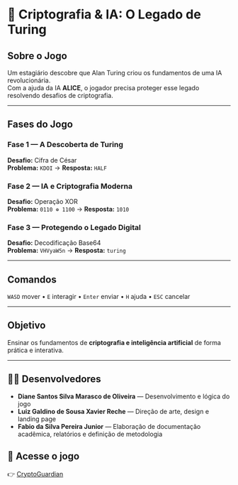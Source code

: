 # 🔐 Criptografia & IA: O Legado de Turing

## Sobre o Jogo
Um estagiário descobre que Alan Turing criou os fundamentos de uma IA revolucionária.  
Com a ajuda da IA **ALICE**, o jogador precisa proteger esse legado resolvendo desafios de criptografia.

---

## Fases do Jogo

### Fase 1 — A Descoberta de Turing
**Desafio:** Cifra de César  
**Problema:** `KDOI` → **Resposta:** `HALF`

### Fase 2 — IA e Criptografia Moderna
**Desafio:** Operação XOR  
**Problema:** `0110 ⊕ 1100` → **Resposta:** `1010`

### Fase 3 — Protegendo o Legado Digital
**Desafio:** Decodificação Base64  
**Problema:** `VHVyaW5n` → **Resposta:** `turing`

---

## Comandos
`WASD` mover • `E` interagir • `Enter` enviar • `H` ajuda • `ESC` cancelar  

---

## Objetivo
Ensinar os fundamentos de **criptografia e inteligência artificial** de forma prática e interativa.

---

## 👩‍💻 Desenvolvedores
- **Diane Santos Silva Marasco de Oliveira** — Desenvolvimento e lógica do jogo  
- **Luiz Galdino de Sousa Xavier Reche** — Direção de arte, design e landing page  
- **Fabio da Silva Pereira Junior**
— Elaboração de documentação acadêmica, relatórios e definição de metodologia

## 🔗 Acesse o jogo
👉 [CryptoGuardian](https://diane-young.github.io/CryptoGuardian)
